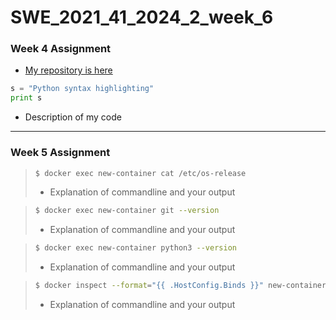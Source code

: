 # SWE_2021_41_2024_2_week_6
### Week 4 Assignment<br/>
- [My repository is here](https://github.com/chlrudtlr/SWE_2021_41_2024_2_week_6/tree/main)<br/>

```python
s = "Python syntax highlighting"
print s
```

- Description of my code
---
### Week 5 Assignment<br/> 

> ```bash
> $ docker exec new-container cat /etc/os-release
> ```
>- Explanation of commandline and your output

> ```bash
> $ docker exec new-container git --version
> ```
>- Explanation of commandline and your output

> ```bash
> $ docker exec new-container python3 --version
> ```
>- Explanation of commandline and your output

> ```bash
> $ docker inspect --format="{{ .HostConfig.Binds }}" new-container
> ```
>- Explanation of commandline and your output
